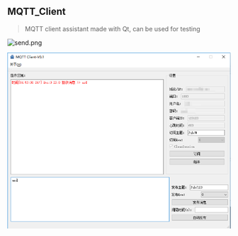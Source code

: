 ## MQTT_Client

> MQTT client assistant made with Qt, can be used for testing

![send.png](https://github.com/rocflyer/raw/master/screenshot/send.png)

![receive.png](screenshot/receive.png)


